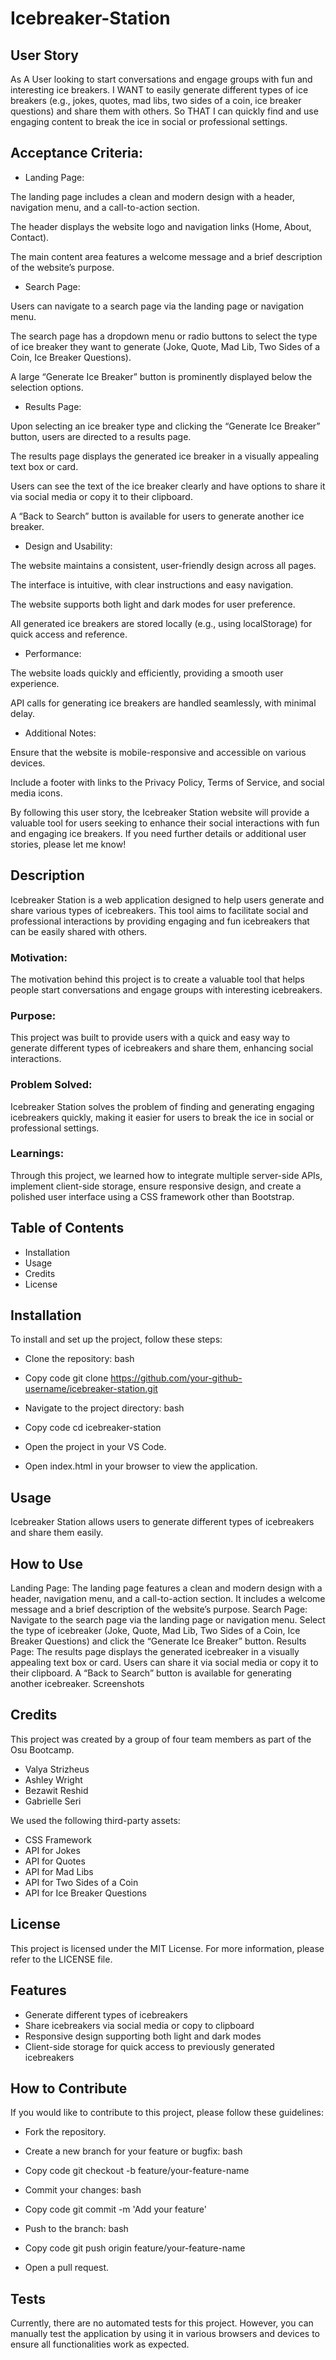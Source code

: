 # Icebreaker-Station

## User Story

As A User looking to start conversations and engage groups with fun and interesting ice breakers.
I WANT to easily generate different types of ice breakers (e.g., jokes, quotes, mad libs, two sides of a coin, ice breaker questions) and share them with others.
So THAT I can quickly find and use engaging content to break the ice in social or professional settings.

## Acceptance Criteria:

-   Landing Page:

The landing page includes a clean and modern design with a header, navigation menu, and a call-to-action section.

The header displays the website logo and navigation links (Home, About, Contact).

The main content area features a welcome message and a brief description of the website’s purpose.

-   Search Page:

Users can navigate to a search page via the landing page or navigation menu.

The search page has a dropdown menu or radio buttons to select the type of ice breaker they want to generate (Joke, Quote, Mad Lib, Two Sides of a Coin, Ice Breaker Questions).

A large “Generate Ice Breaker” button is prominently displayed below the selection options.

-   Results Page:

Upon selecting an ice breaker type and clicking the “Generate Ice Breaker” button, users are directed to a results page.

The results page displays the generated ice breaker in a visually appealing text box or card.

Users can see the text of the ice breaker clearly and have options to share it via social media or copy it to their clipboard.

A “Back to Search” button is available for users to generate another ice breaker.

-   Design and Usability:

The website maintains a consistent, user-friendly design across all pages.

The interface is intuitive, with clear instructions and easy navigation.

The website supports both light and dark modes for user preference.

All generated ice breakers are stored locally (e.g., using localStorage) for quick access and reference.

-   Performance:

The website loads quickly and efficiently, providing a smooth user experience.

API calls for generating ice breakers are handled seamlessly, with minimal delay.

-   Additional Notes:

Ensure that the website is mobile-responsive and accessible on various devices.

Include a footer with links to the Privacy Policy, Terms of Service, and social media icons.

By following this user story, the Icebreaker Station website will provide a valuable tool for users seeking to enhance their social interactions with fun and engaging ice breakers. If you need further details or additional user stories, please let me know!

## Description

Icebreaker Station is a web application designed to help users generate and share various types of icebreakers. This tool aims to facilitate social and professional interactions by providing engaging and fun icebreakers that can be easily shared with others.

### Motivation:

The motivation behind this project is to create a valuable tool that helps people start conversations and engage groups with interesting icebreakers.

### Purpose:

This project was built to provide users with a quick and easy way to generate different types of icebreakers and share them, enhancing social interactions.

### Problem Solved:

Icebreaker Station solves the problem of finding and generating engaging icebreakers quickly, making it easier for users to break the ice in social or professional settings.

### Learnings:

Through this project, we learned how to integrate multiple server-side APIs, implement client-side storage, ensure responsive design, and create a polished user interface using a CSS framework other than Bootstrap.

## Table of Contents

-   Installation
-   Usage
-   Credits
-   License

## Installation

To install and set up the project, follow these steps:

-   Clone the repository:
    bash

-   Copy code
    git clone https://github.com/your-github-username/icebreaker-station.git

-   Navigate to the project directory:
    bash

-   Copy code
    cd icebreaker-station

-   Open the project in your VS Code.

-   Open index.html in your browser to view the application.

## Usage

Icebreaker Station allows users to generate different types of icebreakers and share them easily.

## How to Use

Landing Page: The landing page features a clean and modern design with a header, navigation menu, and a call-to-action section. It includes a welcome message and a brief description of the website’s purpose.
Search Page: Navigate to the search page via the landing page or navigation menu. Select the type of icebreaker (Joke, Quote, Mad Lib, Two Sides of a Coin, Ice Breaker Questions) and click the “Generate Ice Breaker” button.
Results Page: The results page displays the generated icebreaker in a visually appealing text box or card. Users can share it via social media or copy it to their clipboard. A “Back to Search” button is available for generating another icebreaker.
Screenshots

## Credits

This project was created by a group of four team members as part of the Osu Bootcamp.

-   Valya Strizheus
-   Ashley Wright
-   Bezawit Reshid
-   Gabrielle Seri

We used the following third-party assets:

-   CSS Framework
-   API for Jokes
-   API for Quotes
-   API for Mad Libs
-   API for Two Sides of a Coin
-   API for Ice Breaker Questions

## License

This project is licensed under the MIT License. For more information, please refer to the LICENSE file.

## Features

-   Generate different types of icebreakers
-   Share icebreakers via social media or copy to clipboard
-   Responsive design supporting both light and dark modes
-   Client-side storage for quick access to previously generated icebreakers

## How to Contribute

If you would like to contribute to this project, please follow these guidelines:

-   Fork the repository.
-   Create a new branch for your feature or bugfix:
    bash

-   Copy code
    git checkout -b feature/your-feature-name

-   Commit your changes:
    bash

-   Copy code
    git commit -m 'Add your feature'

-   Push to the branch:
    bash

-   Copy code
    git push origin feature/your-feature-name

-   Open a pull request.

## Tests

Currently, there are no automated tests for this project. However, you can manually test the application by using it in various browsers and devices to ensure all functionalities work as expected.
